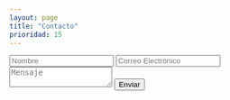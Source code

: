 ```yaml
---
layout: page
title: "Contacto"
prioridad: 15
---
```


<div class="contacto">
  <form action="https://formspree.io/info@augustodaniele.com.ar" method="POST">
    <input type="text" name="Nombre" placeholder="Nombre" />
    <input type="email" name="_replyto" placeholder="Correo Electrónico" />
    <textarea placeholder="Mensaje" name="Mensaje" onkeyup="adjust_textarea(this)"></textarea>
    <input type="hidden" name="_next" value="//augustodaniele.com.ar/contacto/" />
    <input type="hidden" name="_subject" value="Contacto desde la web" />
    <input type="text" name="_gotcha" style="display:none" />
    <input type="submit" value="Enviar">
  </form>
</div>
